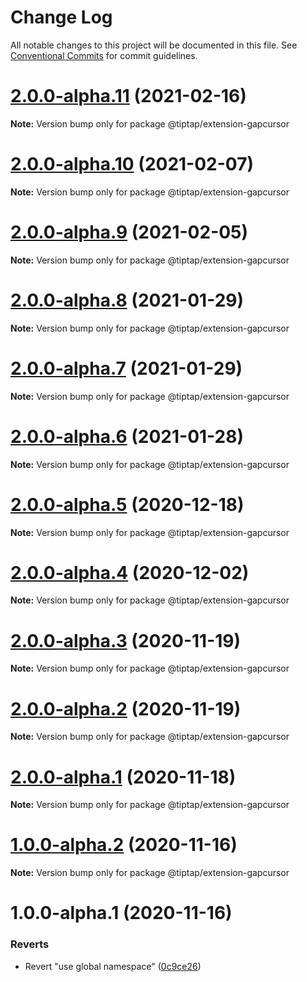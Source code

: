 # Change Log

All notable changes to this project will be documented in this file.
See [Conventional Commits](https://conventionalcommits.org) for commit guidelines.

# [2.0.0-alpha.11](https://github.com/ueberdosis/tiptap-next/compare/@tiptap/extension-gapcursor@2.0.0-alpha.10...@tiptap/extension-gapcursor@2.0.0-alpha.11) (2021-02-16)

**Note:** Version bump only for package @tiptap/extension-gapcursor





# [2.0.0-alpha.10](https://github.com/ueberdosis/tiptap-next/compare/@tiptap/extension-gapcursor@2.0.0-alpha.9...@tiptap/extension-gapcursor@2.0.0-alpha.10) (2021-02-07)

**Note:** Version bump only for package @tiptap/extension-gapcursor





# [2.0.0-alpha.9](https://github.com/ueberdosis/tiptap-next/compare/@tiptap/extension-gapcursor@2.0.0-alpha.8...@tiptap/extension-gapcursor@2.0.0-alpha.9) (2021-02-05)

**Note:** Version bump only for package @tiptap/extension-gapcursor





# [2.0.0-alpha.8](https://github.com/ueberdosis/tiptap-next/compare/@tiptap/extension-gapcursor@2.0.0-alpha.7...@tiptap/extension-gapcursor@2.0.0-alpha.8) (2021-01-29)

**Note:** Version bump only for package @tiptap/extension-gapcursor





# [2.0.0-alpha.7](https://github.com/ueberdosis/tiptap-next/compare/@tiptap/extension-gapcursor@2.0.0-alpha.6...@tiptap/extension-gapcursor@2.0.0-alpha.7) (2021-01-29)

**Note:** Version bump only for package @tiptap/extension-gapcursor





# [2.0.0-alpha.6](https://github.com/ueberdosis/tiptap-next/compare/@tiptap/extension-gapcursor@2.0.0-alpha.5...@tiptap/extension-gapcursor@2.0.0-alpha.6) (2021-01-28)

**Note:** Version bump only for package @tiptap/extension-gapcursor





# [2.0.0-alpha.5](https://github.com/ueberdosis/tiptap-next/compare/@tiptap/extension-gapcursor@2.0.0-alpha.4...@tiptap/extension-gapcursor@2.0.0-alpha.5) (2020-12-18)

**Note:** Version bump only for package @tiptap/extension-gapcursor





# [2.0.0-alpha.4](https://github.com/ueberdosis/tiptap-next/compare/@tiptap/extension-gapcursor@2.0.0-alpha.3...@tiptap/extension-gapcursor@2.0.0-alpha.4) (2020-12-02)

**Note:** Version bump only for package @tiptap/extension-gapcursor





# [2.0.0-alpha.3](https://github.com/ueberdosis/tiptap-next/compare/@tiptap/extension-gapcursor@2.0.0-alpha.2...@tiptap/extension-gapcursor@2.0.0-alpha.3) (2020-11-19)

**Note:** Version bump only for package @tiptap/extension-gapcursor





# [2.0.0-alpha.2](https://github.com/ueberdosis/tiptap-next/compare/@tiptap/extension-gapcursor@2.0.0-alpha.1...@tiptap/extension-gapcursor@2.0.0-alpha.2) (2020-11-19)

**Note:** Version bump only for package @tiptap/extension-gapcursor





# [2.0.0-alpha.1](https://github.com/ueberdosis/tiptap-next/compare/@tiptap/extension-gapcursor@1.0.0-alpha.2...@tiptap/extension-gapcursor@2.0.0-alpha.1) (2020-11-18)

**Note:** Version bump only for package @tiptap/extension-gapcursor





# [1.0.0-alpha.2](https://github.com/ueberdosis/tiptap-next/compare/@tiptap/extension-gapcursor@1.0.0-alpha.1...@tiptap/extension-gapcursor@1.0.0-alpha.2) (2020-11-16)

**Note:** Version bump only for package @tiptap/extension-gapcursor





# 1.0.0-alpha.1 (2020-11-16)


### Reverts

* Revert "use global namespace" ([0c9ce26](https://github.com/ueberdosis/tiptap-next/commit/0c9ce26c02c07d88a757c01b0a9d7f9e2b0b7502))
